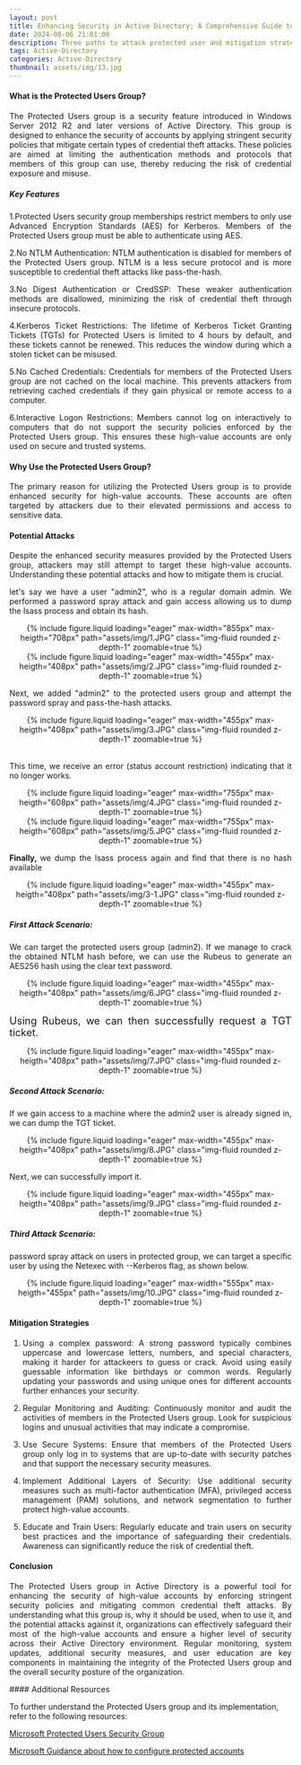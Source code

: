 ```yaml
---
layout: post
title: Enhancing Security in Active Directory; A Comprehensive Guide to Protected Users Group 
date: 2024-08-06 21:01:00
description: Three paths to attack protected user and mitigation strategies
tags: Active-Directory
categories: Active-Directory
thumbnail: assets/img/13.jpg
---
```


<div style="text-align: justify;">

#### What is the Protected Users Group?

The Protected Users group is a security feature introduced in Windows Server 2012 R2 and later versions of Active Directory. This group is designed to enhance the security of accounts by applying stringent security policies that mitigate certain types of credential theft attacks. These policies are aimed at limiting the authentication methods and protocols that members of this group can use, thereby reducing the risk of credential exposure and misuse.

##### Key Features

1.Protected Users security group memberships restrict members to only use Advanced Encryption Standards (AES) for Kerberos. Members of the Protected Users group must be able to authenticate using AES.

2.No NTLM Authentication: NTLM authentication is disabled for members of the Protected Users group. NTLM is a less secure protocol and is more susceptible to credential theft attacks like pass-the-hash.

3.No Digest Authentication or CredSSP: These weaker authentication methods are disallowed, minimizing the risk of credential theft through insecure protocols.

4.Kerberos Ticket Restrictions: The lifetime of Kerberos Ticket Granting Tickets (TGTs) for Protected Users is limited to 4 hours by default, and these tickets cannot be renewed. This reduces the window during which a stolen ticket can be misused.

5.No Cached Credentials: Credentials for members of the Protected Users group are not cached on the local machine. This prevents attackers from retrieving cached credentials if they gain physical or remote access to a computer.

6.Interactive Logon Restrictions: Members cannot log on interactively to computers that do not support the security policies enforced by the Protected Users group. This ensures these high-value accounts are only used on secure and trusted systems.

#### Why Use the Protected Users Group?

The primary reason for utilizing the Protected Users group is to provide enhanced security for high-value accounts. These accounts are often targeted by attackers due to their elevated permissions and access to sensitive data.


#### Potential Attacks

Despite the enhanced security measures provided by the Protected Users group, attackers may still attempt to target these high-value accounts. Understanding these potential attacks and how to mitigate them is crucial.

let's say we have a user "admin2", who is a regular domain admin. We performed a password spray attack and gain access allowing us to dump the lsass process and obtain its hash. 

<div class="row" style="text-align: center;">
    <div class="col-sm mt-3 mt-md-0">
        {% include figure.liquid loading="eager" max-width="855px" max-heigth="708px" path="assets/img/1.JPG" class="img-fluid rounded z-depth-1" zoomable=true %}
    </div>
</div>

<div class="row" style="text-align: center;">
    <div class="col-sm mt-3 mt-md-0">
        {% include figure.liquid loading="eager" max-width="455px" max-heigth="408px" path="assets/img/2.JPG" class="img-fluid rounded z-depth-1" zoomable=true %}
    </div>
</div>

Next, we added "admin2" to the protected users group and attempt the password spray and pass-the-hash attacks. 


<div class="row" style="text-align: center;">
    <div class="col-sm mt-3 mt-md-0">
        {% include figure.liquid loading="eager" max-width="455px" max-heigth="408px" path="assets/img/3.JPG" class="img-fluid rounded z-depth-1" zoomable=true %}
    </div>
</div>

<br>This time, we receive an error (status account restriction) indicating that it no longer works.<br>


<div class="row" style="text-align: center;">
    <div class="col-sm mt-3 mt-md-0">
        {% include figure.liquid loading="eager" max-width="755px" max-heigth="608px" path="assets/img/4.JPG" class="img-fluid rounded z-depth-1" zoomable=true %}
    </div>
</div>


<div class="row" style="text-align: center;">
    <div class="col-sm mt-3 mt-md-0">
        {% include figure.liquid loading="eager" max-width="755px" max-heigth="608px" path="assets/img/5.JPG" class="img-fluid rounded z-depth-1" zoomable=true %}
    </div>
</div>

<b> Finally, </b> we dump the lsass process again and find that there is no hash available


<div class="row" style="text-align: center;">
    <div class="col-sm mt-3 mt-md-0">
        {% include figure.liquid loading="eager" max-width="455px" max-heigth="408px" path="assets/img/3-1.JPG" class="img-fluid rounded z-depth-1" zoomable=true %}
    </div>
</div>

##### First Attack Scenario:

We can target the protected users group (admin2). If we manage to crack the obtained NTLM hash before, we can use the Rubeus to generate an AES256 hash using the clear text password. </font>


<div class="row" style="text-align: center;">
    <div class="col-sm mt-3 mt-md-0">
        {% include figure.liquid loading="eager" max-width="455px" max-heigth="408px" path="assets/img/6.JPG" class="img-fluid rounded z-depth-1" zoomable=true %}
    </div>
</div>

<font size="4"> Using Rubeus, we can then successfully request a TGT ticket. </font>



<div class="row" style="text-align: center;">
    <div class="col-sm mt-3 mt-md-0">
        {% include figure.liquid loading="eager" max-width="455px" max-heigth="408px" path="assets/img/7.JPG" class="img-fluid rounded z-depth-1" zoomable=true %}
    </div>
</div>

##### Second Attack Scenario:

If we gain access to a machine where the admin2 user is already signed in, we can dump the TGT ticket. 


<div class="row" style="text-align: center;">
    <div class="col-sm mt-3 mt-md-0">
        {% include figure.liquid loading="eager" max-width="455px" max-heigth="408px" path="assets/img/8.JPG" class="img-fluid rounded z-depth-1" zoomable=true %}
    </div>
</div>

Next, we can successfully import it.


<div class="row" style="text-align: center;">
    <div class="col-sm mt-3 mt-md-0">
        {% include figure.liquid loading="eager" max-width="455px" max-heigth="408px" path="assets/img/9.JPG" class="img-fluid rounded z-depth-1" zoomable=true %}
    </div>
</div>

##### Third Attack Scenario:
password spray attack on users in protected group, we can target a specific user by using the Netexec with --Kerberos flag, as shown below.


<div class="row" style="text-align: center;">
    <div class="col-sm mt-3 mt-md-0">
        {% include figure.liquid loading="eager" max-width="555px" max-heigth="455px" path="assets/img/10.JPG" class="img-fluid rounded z-depth-1" zoomable=true %}
    </div>
</div>

#### Mitigation Strategies

1. Using a complex password: A strong password typically combines uppercase and lowercase letters, numbers, and special characters, making it harder for attackeers to guess or crack. Avoid using easily guessable information like birthdays or common words. Regularly updating your passwords and using unique ones for different accounts further enhances your security.

2. Regular Monitoring and Auditing: Continuously monitor and audit the activities of members in the Protected Users group. Look for suspicious logins and unusual activities that may indicate a compromise.

3. Use Secure Systems: Ensure that members of the Protected Users group only log in to systems that are up-to-date with security patches and that support the necessary security measures.

4. Implement Additional Layers of Security: Use additional security measures such as multi-factor authentication (MFA), privileged access management (PAM) solutions, and network segmentation to further protect high-value accounts.

5. Educate and Train Users: Regularly educate and train users on security best practices and the importance of safeguarding their credentials. Awareness can significantly reduce the risk of credential theft.


#### Conclusion 

The Protected Users group in Active Directory is a powerful tool for enhancing the security of high-value accounts by enforcing stringent security policies and mitigating common credential theft attacks. By understanding what this group is, why it should be used, when to use it, and the potential attacks against it, organizations can effectively safeguard their most of the high-value accounts and ensure a higher level of security across their Active Directory environment. Regular monitoring, system updates, additional security measures, and user education are key components in maintaining the integrity of the Protected Users group and the overall security posture of the organization.
</div>
#### Additional Resources

To further understand the Protected Users group and its implementation, refer to the following resources:

[Microsoft Protected Users Security Group](https://learn.microsoft.com/en-us/windows-server/security/credentials-protection-and-management/protected-users-security-group)

[Microsoft Guidance about how to configure protected accounts](https://learn.microsoft.com/en-us/windows-server/identity/ad-ds/manage/how-to-configure-protected-accounts)

